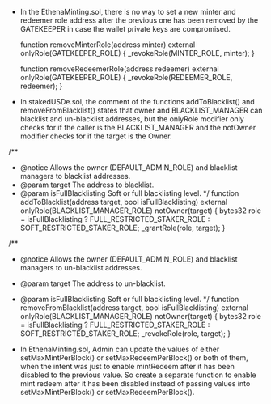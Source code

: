 * In the EthenaMinting.sol, there is no way to set a new minter and redeemer role address after the previous one has been removed by the GATEKEEPER in case the wallet private keys are compromised.

  function removeMinterRole(address minter) external onlyRole(GATEKEEPER_ROLE) {
    _revokeRole(MINTER_ROLE, minter);
  }

  function removeRedeemerRole(address redeemer) external onlyRole(GATEKEEPER_ROLE) {
    _revokeRole(REDEEMER_ROLE, redeemer);
  }


* In stakedUSDe.sol, the comment of the functions addToBlacklist() and removeFromBlacklist() states that owner and BLACKLIST_MANAGER can blacklist and un-blacklist addresses, but the onlyRole modifier only checks for if the caller is the BLACKLIST_MANAGER and the notOwner modifier checks for if the target is the Owner.

 /**
   * @notice Allows the owner (DEFAULT_ADMIN_ROLE) and blacklist managers to blacklist addresses.
   * @param target The address to blacklist.
   * @param isFullBlacklisting Soft or full blacklisting level.
   */
  function addToBlacklist(address target, bool isFullBlacklisting)
    external
    onlyRole(BLACKLIST_MANAGER_ROLE)
    notOwner(target)
  {
    bytes32 role = isFullBlacklisting ? FULL_RESTRICTED_STAKER_ROLE : SOFT_RESTRICTED_STAKER_ROLE;
    _grantRole(role, target);
  }

  /**
   * @notice Allows the owner (DEFAULT_ADMIN_ROLE) and blacklist managers to un-blacklist addresses.
   * @param target The address to un-blacklist.
   * @param isFullBlacklisting Soft or full blacklisting level.
   */
  function removeFromBlacklist(address target, bool isFullBlacklisting)
    external
    onlyRole(BLACKLIST_MANAGER_ROLE)
    notOwner(target)
  {
    bytes32 role = isFullBlacklisting ? FULL_RESTRICTED_STAKER_ROLE : SOFT_RESTRICTED_STAKER_ROLE;
    _revokeRole(role, target);
  }


* In EthenaMinting.sol, Admin can update the values of either setMaxMintPerBlock() or setMaxRedeemPerBlock() or both of them, when the intent was just to enable mintRedeem after it has been disabled to the previous value. So create a separate function to enable mint redeem after it has been disabled instead of passing values into setMaxMintPerBlock() or setMaxRedeemPerBlock().

 
